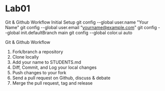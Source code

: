 # Lab01
Git & Github Workflow
Initial Setup
git config --global user.name "Your Name"
git config --global user.email “yourname@example.com"
git config --global init.defaultBranch main
git config --global color.ui auto

Git & Github Workflow
1. Fork/branch a repository
2. Clone locally
3. Add your name to STUDENTS.md
4. Diff, Commit, and Log your local changes
5. Push changes to your fork
6. Send a pull request on Github, discuss & debate
7. Merge the pull request, tag and release
